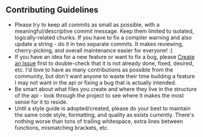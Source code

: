 ## Contributing Guidelines

- Please try to keep all commits as small as possible, with a meaningful/descriptive commit message. Keep them limited to isolated, logically-related chunks. If you have to fix a compiler warning and also update a string - do it in two separate commits. It makes reviewing, cherry-picking, and overall maintenance easier for everyone! :)
- If you have an idea for a new feature or want to fix a bug, please [Create an Issue](https://github.com/matias-kovero/tarkov/issues) first to double-check that it is not already done, fixed, desired, etc. I'd love to have as many contributions as possible from the community, but don't want anyone to waste their time building a feature I may not want in the api or fixing a bug that is actually intended.
- Be smart about what files you create and where they live in the structure of the api - look through the project to see where it makes the most sense for it to reside.
- Until a style guide is adopted/created, please do your best to maintain the same code style, formatting, and quality as exists currently. There's nothing worse than tons of trailing whitespace, extra lines between functions, mismatching brackets, etc. 